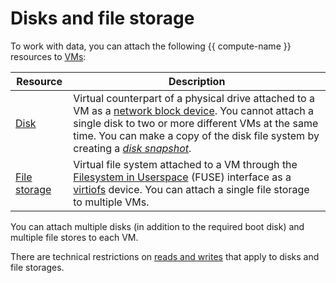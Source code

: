 # Disks and file storage

To work with data, you can attach the following {{ compute-name }} resources to [VMs](vm.md):

| Resource | Description |
| ----- | ----- |
| [Disk](disk.md) | Virtual counterpart of a physical drive attached to a VM as a [network block device](https://en.wikipedia.org/wiki/Network_block_device). You cannot attach a single disk to two or more different VMs at the same time. You can make a copy of the disk file system by creating a [_disk snapshot_](snapshot.md). |
| [File storage](filesystem.md) | Virtual file system attached to a VM through the [Filesystem in Userspace](https://en.wikipedia.org/wiki/Filesystem_in_Userspace) (FUSE) interface as a [virtiofs](https://www.kernel.org/doc/html/latest/filesystems/virtiofs.html) device. You can attach a single file storage to multiple VMs. |

You can attach multiple disks (in addition to the required boot disk) and multiple file stores to each VM.

There are technical restrictions on [reads and writes](storage-read-write.md) that apply to disks and file storages.